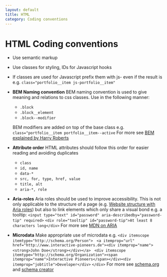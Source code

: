 ```yaml
---
layout: default
title: HTML 
category: Coding conventions
---
```


# HTML Coding conventions

- Use semantic markup
- Use classes for styling, IDs for Javascript hooks
- If classes are used for Javascript prefix them with js- even if the result is e.g. `class="portfolio__item js-portfolio__item"`
- __BEM Naming convention__
  BEM naming convention is used to give meaning and relations to css classes. Use in the following manner:
  - `.block`
  - `.block__element`
  - `.block--modifier`

  BEM modifiers are added on top of the base class e.g. `class="portfolio__item portfolio__item--active`
  For more see [BEM explained by Harry Roberts](http://csswizardry.com/2013/01/mindbemding-getting-your-head-round-bem-syntax/)
- __Attribute order__
  HTML attributes should follow this order for easier reading and avoiding duplicates
  - `class`
  - `id, name`
  - `data-*`
  - `src, for, type, href, value`
  - `title, alt`
  - `aria-*, role`
- __Aria-roles__
  Aria roles should be used to improve accessibility.
  This is not only applicable to the structure of a page (e.g. [Website structure with Aria roles](http://www.html5accessibility.com/tests/roles-land.html)) but also to link elements which only share a visual bond e.g. a tooltip:
  `<input type="text" id="password" aria-describedby="password-tip" required>`
  `<div role="tooltip" id="password-tip">At least 8 characters long</div>`
  For more see [MDN on ARIA](https://developer.mozilla.org/en-US/docs/Web/Accessibility/ARIA)
- __Microdata__
  Make appropriate use of microdata e.g.
  `<div itemscope itemtype="http://schema.org/Person">`
  &nbsp;&nbsp;`<a itemprop="url" href="http://www.interactive-pioneers.de"><div itemprop="name"><strong>John Doe</strong></div></a>`
  &nbsp;&nbsp;`<div itemscope itemtype="http://schema.org/Organization"><span itemprop="name">Interactive Pioneers</span></div><div itemprop="jobtitle">Developer</div>`
  `</div>`
  For more see [schema.org](schema.org) and [schema creator](schema-creator.org)
